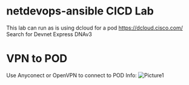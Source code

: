 # netdevops-ansible CICD Lab
This lab can run as is using dcloud for a pod https://dcloud.cisco.com/
Search for Devnet Express DNAv3

# VPN to POD
Use Anyconect or OpenVPN to connect to POD
Info:
![Picture1](https://user-images.githubusercontent.com/11307137/55585605-11602280-56f5-11e9-99ab-dbdc2ee688b9.png)






